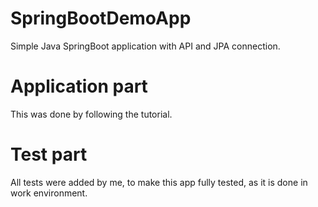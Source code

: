 # SpringBootDemoApp
Simple Java SpringBoot application with API and JPA connection.

# Application part
This was done by following the tutorial.

# Test part
All tests were added by me, to make this app fully tested, as it is done in work environment.
